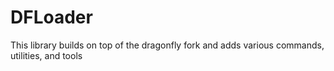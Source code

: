# DFLoader
This library builds on top of the dragonfly fork and adds various commands, utilities, and tools
